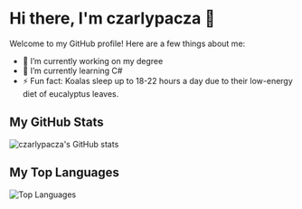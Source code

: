 # Hi there, I'm czarlypacza 👋

Welcome to my GitHub profile! Here are a few things about me:

- 🔭 I’m currently working on my degree
- 🌱 I’m currently learning C#
- ⚡ Fun fact: Koalas sleep up to 18-22 hours a day due to their low-energy diet of eucalyptus leaves.
<!-- -->
## My GitHub Stats

![czarlypacza's GitHub stats](https://github-readme-stats.vercel.app/api?username=czarlypacza&show_icons=true&theme=radical)
<!---->
## My Top Languages

![Top Languages](https://github-readme-stats.vercel.app/api/top-langs/?username=czarlypacza&layout=compact&theme=donut&hide=blade&langs_count=8)
